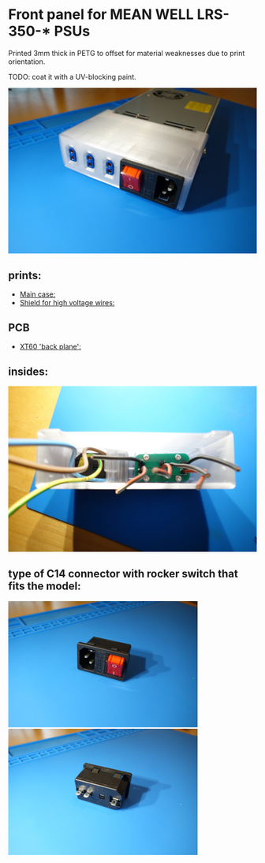
# Front panel for MEAN WELL LRS-350-* PSUs

Printed 3mm thick in PETG to offset for material weaknesses due to print orientation.

TODO: coat it with a UV-blocking paint.

<img src="img/completed.jpg" width="768">

## prints:

* [Main case:](stl/cover.stl)
* [Shield for high voltage wires:](stl/power_shield.stl)

## PCB

* [XT60 'back plane':](pcb/gerb.zipl)

## insides:

<img src="img/guts.jpg" width="768">

## type of C14 connector with rocker switch that fits the model:

<img src="img/ac_front.jpg" width="384"> <img src="img/ac_back.jpg" width="384">

